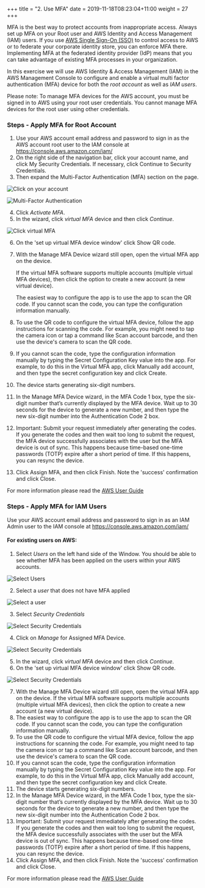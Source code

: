 +++
title = "2. Use MFA"
date = 2019-11-18T08:23:04+11:00
weight = 27
+++

MFA is the best way to protect accounts from inappropriate access. Always set up MFA on your Root user and AWS Identity and Access Management (IAM) users. If you use [AWS Single Sign-On (SSO)](https://aws.amazon.com/single-sign-on/) to control access to AWS or to federate your corporate identity store, you can enforce MFA there. Implementing MFA at the federated identity provider (IdP) means that you can take advantage of existing MFA processes in your organization. 

In this exercise we will use AWS Identity & Access Management (IAM) in the AWS Management Console to configure and enable a virtual multi factor authentication (MFA) device for both the *root account* as well as *IAM users*. 

Please note: To manage MFA devices for the AWS account, you must be signed in to AWS using your root user credentials. You cannot manage MFA devices for the root user using other credentials.

### Steps - Apply MFA for Root Account
1. Use your AWS account email address and password to sign in as the AWS account root user to the IAM console at https://console.aws.amazon.com/iam/ 
2. On the right side of the navigation bar, click your account name, and click My Security Credentials. If necessary, click Continue to Security Credentials. 
3. Then expand the Multi-Factor Authentication (MFA) section on the page.
    
![Click on your account](/images/Module-2-Image-1.png)

![Multi-Factor Authentication](/images/Module-2-Image-2.png)

4. Click *Activate MFA*.
5. In the wizard, click *virtual MFA* device and then click *Continue*.

![Click virtual MFA](/images/Module-2-Image-3.png)

6. On the 'set up virtual MFA device window' click Show QR code.
7. With the Manage MFA Device wizard still open, open the virtual MFA app on the device.
    
    If the virtual MFA software supports multiple accounts (multiple virtual MFA devices), then click the option to create a new account (a new virtual device).
    
    The easiest way to configure the app is to use the app to scan the QR code. If you cannot scan the code, you can type the configuration information manually.
    
8. To use the QR code to configure the virtual MFA device, follow the app instructions for scanning the code. For example, you might need to tap the camera icon or tap a command like Scan account barcode, and then use the device's camera to scan the QR code.
9. If you cannot scan the code, type the configuration information manually by typing the Secret Configuration Key value into the app. For example, to do this in the Virtual MFA app, click Manually add account, and then type the secret configuration key and click Create.
10. The device starts generating six-digit numbers.
11. In the Manage MFA Device wizard, in the MFA Code 1 box, type the six-digit number that’s currently displayed by the MFA device. Wait up to 30 seconds for the device to generate a new number, and then type the new six-digit number into the Authentication Code 2 box.
12. Important: Submit your request immediately after generating the codes. If you generate the codes and then wait too long to submit the request, the MFA device successfully associates with the user but the MFA device is out of sync. This happens because time-based one-time passwords (TOTP) expire after a short period of time. If this happens, you can resync the device.
13. Click Assign MFA, and then click Finish. Note the 'success' confirmation and click Close.

For more information please read the [AWS User Guide](https://docs.aws.amazon.com/IAM/latest/UserGuide/id_credentials_mfa.html)

### Steps - Apply MFA for IAM Users
Use your AWS account email address and password to sign in as an IAM Admin user to the IAM console at https://console.aws.amazon.com/iam/ 

#### For existing users on AWS: 
1. Select *Users* on the left hand side of the Window. You should be able to see whether MFA has been applied on the users within your AWS accounts. 

![Select Users](/images/Module-2-Image-4.png)

2. Select a *user* that does not have MFA applied

![Select a user](/images/Module-2-Image-5.png)

3. Select *Security Credentials*

![Select Security Credentials](/images/Module-2-Image-6.png)

4. Click on *Manage* for Assigned MFA Device. 

![Select Security Credentials](/images/Module-2-Image-7.png)

5. In the wizard, click *virtual MFA* device and then click *Continue*.
6. On the 'set up virtual MFA device window' click Show QR code.

![Select Security Credentials](/images/Module-2-Image-8.png)

7.  With the Manage MFA Device wizard still open, open the virtual MFA app on the device. If the virtual MFA software supports multiple accounts (multiple virtual MFA devices), then click the option to create a new account (a new virtual device).
8. The easiest way to configure the app is to use the app to scan the QR code. If you cannot scan the code, you can type the configuration information manually.
9. To use the QR code to configure the virtual MFA device, follow the app instructions for scanning the code. For example, you might need to tap the camera icon or tap a command like Scan account barcode, and then use the device's camera to scan the QR code.
10. If you cannot scan the code, type the configuration information manually by typing the Secret Configuration Key value into the app. For example, to do this in the Virtual MFA app, click Manually add account, and then type the secret configuration key and click Create.
11. The device starts generating six-digit numbers.
12. In the Manage MFA Device wizard, in the MFA Code 1 box, type the six-digit number that’s currently displayed by the MFA device. Wait up to 30 seconds for the device to generate a new number, and then type the new six-digit number into the Authentication Code 2 box.
13. Important: Submit your request immediately after generating the codes. If you generate the codes and then wait too long to submit the request, the MFA device successfully associates with the user but the MFA device is out of sync. This happens because time-based one-time passwords (TOTP) expire after a short period of time. If this happens, you can resync the device.
14. Click Assign MFA, and then click Finish. Note the 'success' confirmation and click Close.

For more information please read the [AWS User Guide](https://docs.aws.amazon.com/IAM/latest/UserGuide/id_credentials_mfa.html)
